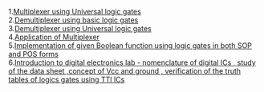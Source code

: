1.<a href="http://vlabs.iitb.ac.in/rec-bootathon/vlabdigitizers-multiplexer-using-universal-logic-gates-pvgcoet/">Multiplexer using Universal logic gates</a><br>
2.<a href="http://vlabs.iitb.ac.in/rec-bootathon/vlabdigitizers-demultiplexer-using-basic-logic-gates-pvgcoet/">Demultiplexer using basic logic gates</a><br>
3.<a href="http://vlabs.iitb.ac.in/rec-bootathon/vlabdigitizers-demultiplexer-using-universal-logic-gates-pvgcoet/">Demultiplexer using Universal logic gates</a><br>
4.<a href="http://vlabs.iitb.ac.in/rec-bootathon/vlabdigitizers-multiplexer-application-pvgcoet/theory.html">Application of Multiplexer</a><br>
5.<a href="http://ebootathon.com/labs/beta/ec/DIGITAL_SYSTEM_DESIGN_LAB/exp1/">Implementation of given Boolean function using logic gates in both SOP and POS forms</a><br>
6.<a href="#">Introduction to digital electronics lab - nomenclature of digital ICs , study of the data sheet ,concept of Vcc and ground , verification of the truth tables of logics gates using TTl ICs</a>
